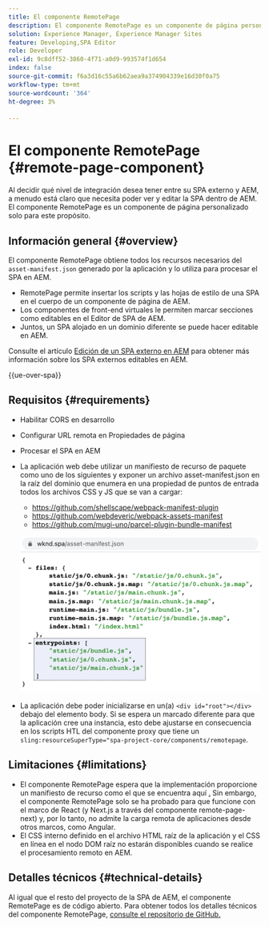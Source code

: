 ```yaml
---
title: El componente RemotePage
description: El componente RemotePage es un componente de página personalizado para editar el SPA de React remoto en AEM.
solution: Experience Manager, Experience Manager Sites
feature: Developing,SPA Editor
role: Developer
exl-id: 9c8dff52-3860-4f71-a0d9-993574f1d654
index: false
source-git-commit: f6a3d16c55a6b62aea9a374904339e16d30f0a75
workflow-type: tm+mt
source-wordcount: '364'
ht-degree: 3%

---
```



# El componente RemotePage {#remote-page-component}

Al decidir qué nivel de integración desea tener entre su SPA externo y AEM, a menudo está claro que necesita poder ver y editar la SPA dentro de AEM. El componente RemotePage es un componente de página personalizado solo para este propósito.

## Información general {#overview}

El componente RemotePage obtiene todos los recursos necesarios del `asset-manifest.json` generado por la aplicación y lo utiliza para procesar el SPA en AEM.

* RemotePage permite insertar los scripts y las hojas de estilo de una SPA en el cuerpo de un componente de página de AEM.
* Los componentes de front-end virtuales le permiten marcar secciones como editables en el Editor de SPA de AEM.
* Juntos, un SPA alojado en un dominio diferente se puede hacer editable en AEM.

Consulte el artículo [Edición de un SPA externo en AEM](spa-edit-external.md) para obtener más información sobre los SPA externos editables en AEM.

{{ue-over-spa}}

## Requisitos  {#requirements}

* Habilitar CORS en desarrollo
* Configurar URL remota en Propiedades de página
* Procesar el SPA en AEM
* La aplicación web debe utilizar un manifiesto de recurso de paquete como uno de los siguientes y exponer un archivo asset-manifest.json en la raíz del dominio que enumera en una propiedad de puntos de entrada todos los archivos CSS y JS que se van a cargar:
   * https://github.com/shellscape/webpack-manifest-plugin
   * https://github.com/webdeveric/webpack-assets-manifest
   * https://github.com/mugi-uno/parcel-plugin-bundle-manifest

  ![Puntos de entrada](assets/asset-manifest-entrypoints.png)

* La aplicación debe poder inicializarse en un(a) `<div id="root"></div>` debajo del elemento body. Si se espera un marcado diferente para que la aplicación cree una instancia, esto debe ajustarse en consecuencia en los scripts HTL del componente proxy que tiene un `sling:resourceSuperType="spa-project-core/components/remotepage`.

## Limitaciones {#limitations}

* El componente RemotePage espera que la implementación proporcione un manifiesto de recurso como el que se encuentra aquí [.](https://github.com/shellscape/webpack-manifest-plugin) Sin embargo, el componente RemotePage solo se ha probado para que funcione con el marco de React (y Next.js a través del componente remote-page-next) y, por lo tanto, no admite la carga remota de aplicaciones desde otros marcos, como Angular.
* El CSS interno definido en el archivo HTML raíz de la aplicación y el CSS en línea en el nodo DOM raíz no estarán disponibles cuando se realice el procesamiento remoto en AEM.

## Detalles técnicos {#technical-details}

Al igual que el resto del proyecto de la SPA de AEM, el componente RemotePage es de código abierto. Para obtener todos los detalles técnicos del componente RemotePage, [consulte el repositorio de GitHub.](https://github.com/adobe/aem-spa-project-core/tree/master/ui.apps/src/main/content/jcr_root/apps/spa-project-core/components/remotepage)
